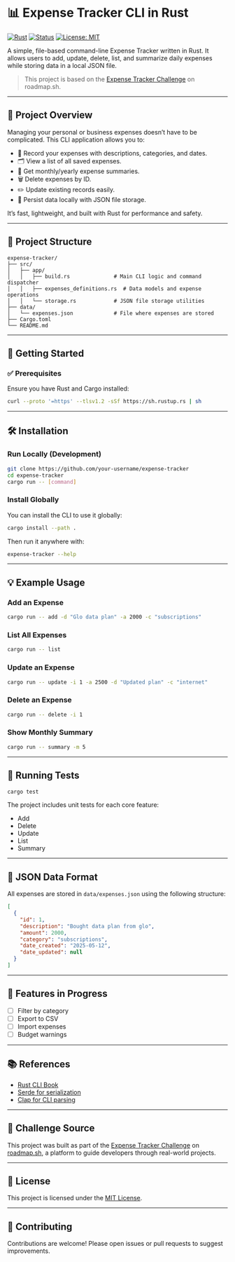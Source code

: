# 📊 Expense Tracker CLI in Rust

[![Rust](https://img.shields.io/badge/Rust-1.70%2B-orange?logo=rust)](https://www.rust-lang.org/)
[![Status](https://img.shields.io/badge/Status-Active-brightgreen)](https://roadmap.sh/projects/expense-tracker)
[![License: MIT](https://img.shields.io/badge/License-MIT-blue.svg)](LICENSE)

A simple, file-based command-line Expense Tracker written in Rust. It allows users to add, update, delete, list, and summarize daily expenses while storing data in a local JSON file.

> This project is based on the [Expense Tracker Challenge](https://roadmap.sh/projects/expense-tracker) on roadmap.sh.

---

## 🧠 Project Overview

Managing your personal or business expenses doesn’t have to be complicated. This CLI application allows you to:

- 📌 Record your expenses with descriptions, categories, and dates.
- 🗂 View a list of all saved expenses.
- 🧮 Get monthly/yearly expense summaries.
- 🗑 Delete expenses by ID.
- ✏️ Update existing records easily.
- 💾 Persist data locally with JSON file storage.

It’s fast, lightweight, and built with Rust for performance and safety.

---

## 📂 Project Structure

```text
expense-tracker/
├── src/
│   ├── app/
│   │   ├── build.rs              # Main CLI logic and command dispatcher
│   │   ├── expenses_definitions.rs  # Data models and expense operations
│   │   └── storage.rs            # JSON file storage utilities
├── data/
│   └── expenses.json             # File where expenses are stored
├── Cargo.toml
└── README.md
```

---

## 🚀 Getting Started

### ✅ Prerequisites

Ensure you have Rust and Cargo installed:

```bash
curl --proto '=https' --tlsv1.2 -sSf https://sh.rustup.rs | sh
```

---

## 🛠 Installation

### Run Locally (Development)

```bash
git clone https://github.com/your-username/expense-tracker
cd expense-tracker
cargo run -- [command]
```

### Install Globally

You can install the CLI to use it globally:

```bash
cargo install --path .
```

Then run it anywhere with:

```bash
expense-tracker --help
```

---

## 💡 Example Usage

### Add an Expense

```bash
cargo run -- add -d "Glo data plan" -a 2000 -c "subscriptions"
```

### List All Expenses

```bash
cargo run -- list
```

### Update an Expense

```bash
cargo run -- update -i 1 -a 2500 -d "Updated plan" -c "internet"
```

### Delete an Expense

```bash
cargo run -- delete -i 1
```

### Show Monthly Summary

```bash
cargo run -- summary -m 5
```

---

## 🧪 Running Tests

```bash
cargo test
```

The project includes unit tests for each core feature:

- Add
- Delete
- Update
- List
- Summary

---

## 🧾 JSON Data Format

All expenses are stored in `data/expenses.json` using the following structure:

```json
[
  {
    "id": 1,
    "description": "Bought data plan from glo",
    "amount": 2000,
    "category": "subscriptions",
    "date_created": "2025-05-12",
    "date_updated": null
  }
]
```

---

## 📌 Features in Progress

- [ ] Filter by category
- [ ] Export to CSV
- [ ] Import expenses
- [ ] Budget warnings

---

## 📚 References

- [Rust CLI Book](https://rust-cli.github.io/book/)
- [Serde for serialization](https://docs.rs/serde/latest/serde/)
- [Clap for CLI parsing](https://docs.rs/clap/latest/clap/)

---

## 🧭 Challenge Source

This project was built as part of the [Expense Tracker Challenge](https://roadmap.sh/projects/expense-tracker) on [roadmap.sh](https://roadmap.sh/), a platform to guide developers through real-world projects.

---

## 📄 License

This project is licensed under the [MIT License](LICENSE).

---

## 🙌 Contributing

Contributions are welcome! Please open issues or pull requests to suggest improvements.
